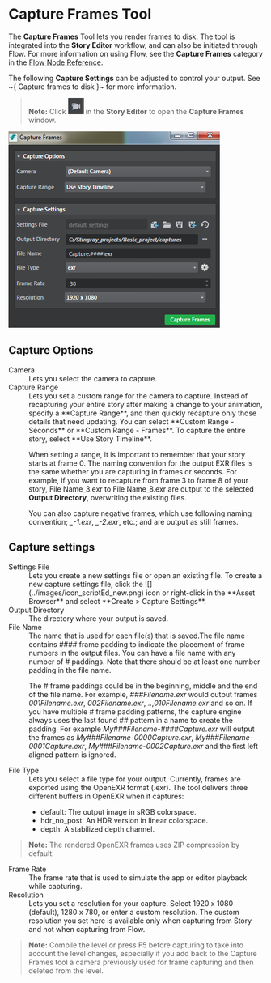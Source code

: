 # Capture Frames Tool

The **Capture Frames** Tool lets you render frames to disk. The tool is integrated into the **Story Editor** workflow, and can also be initiated through Flow. For more information on using Flow, see the **Capture Frames** category in the [Flow Node Reference](../../flow_ref/index.html).

The following **Capture Settings** can be adjusted to control your output. See ~{ Capture frames to disk }~ for more information.

> **Note:** Click ![](../images/icon_capture_frame.png) in the **Story Editor** to open the **Capture Frames** window.

![](../images/capture_settings.png)

<dl>

## Capture Options
<dl>

<dt>Camera</dt>
<dd>Lets you select the camera to capture. </dd>

<dt>Capture Range</dt>
<dd>Lets you set a custom range for the camera to capture. Instead of recapturing your entire story after making a change to your animation, specify a **Capture Range**, and then quickly recapture only those details that need updating. You can select **Custom Range - Seconds** or **Custom Range - Frames**. To capture the entire story, select **Use Story Timeline**.

When setting a range, it is important to remember that your story starts at frame 0. The naming convention for the output EXR files is the same whether you are capturing in frames or seconds. For example, if you want to recapture from frame 3 to frame 8 of your story, File Name_3.exr to File Name_8.exr are output to the selected **Output Directory**, overwriting the existing files.

You can also capture negative frames, which use following naming convention; *<File Name>_-1.exr*, *<File Name>_-2.exr*, etc.; and are output as still frames.
</dd>

</dl>

## Capture settings
<dl>

<dt>Settings File</dt>
<dd>Lets you create a new settings file or open an existing file. To create a new capture settings file, click the ![](../images/icon_scriptEd_new.png) icon or right-click in the **Asset Browser** and select **Create > Capture Settings**.</dd>

<dt>Output Directory</dt>
<dd>The directory where your output is saved.</dd>

<dt>File Name</dt>
<dd>The name that is used for each file(s) that is saved.The file name contains #### frame padding to indicate the placement of frame numbers in the output files. You can have a file name with any number of # paddings. Note that there should be at least one number padding in the file name.


The # frame paddings could be in the beginning, middle and the end of the file name. For example, *###Filename.exr* would output frames *001Filename.exr*, *002Filename.exr*, ..,*010Filename.exr* and so on. If you have multiple # frame padding patterns, the capture engine always uses the last found ## pattern in a name to create the padding. For example *My###Filename-####Capture.exr* will output the frames as *My###Filename-0000Capture.exr*, *My###Filename-0001Capture.exr*, *My###Filename-0002Capture.exr* and the first left aligned pattern is ignored.
</dd>

<dt>File Type</dt>
<dd>Lets you select a file type for your output. Currently, frames are exported using the OpenEXR format (.exr). The tool delivers three different buffers in OpenEXR when it captures:

-   default: The output image in sRGB colorspace.
-   hdr_no_post: An HDR version in linear colorspace.
-   depth: A stabilized depth channel.</dd>

> **Note:** The rendered OpenEXR frames uses ZIP compression by default.

<dt>Frame Rate</dt>
<dd>The frame rate that is used to simulate the app or editor playback while capturing.</dd>

<dt>Resolution</dt>
<dd>Lets you set a resolution for your capture. Select 1920 x 1080 (default), 1280 x 780, or enter a custom resolution. The custom resolution you set here is available only when capturing from Story and not when capturing from Flow.</dd>

>**Note:** Compile the level or press F5 before capturing to take into account the level changes, especially if you add back to the Capture Frames tool a camera previously used for frame capturing and then deleted from the level.
